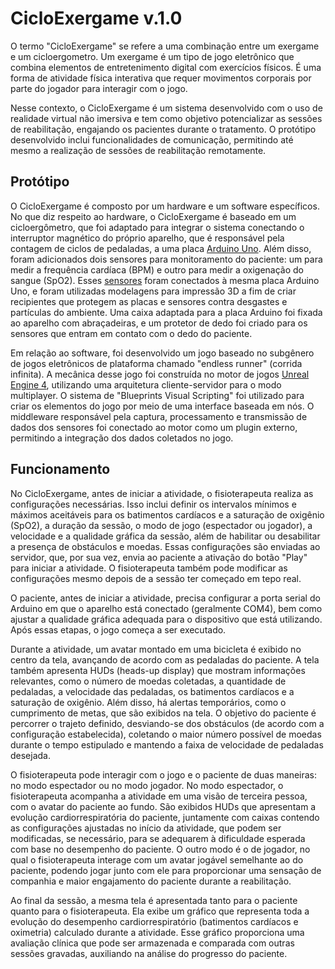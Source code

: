 # CicloExergame v.1.0

O termo "CicloExergame" se refere a uma combinação entre um exergame e um cicloergometro. Um exergame é um tipo de jogo eletrônico que combina elementos de entretenimento digital com exercícios físicos. É uma forma de atividade física interativa que requer movimentos corporais por parte do jogador para interagir com o jogo.

Nesse contexto, o CicloExergame é um sistema desenvolvido com o uso de realidade virtual não imersiva e tem como objetivo potencializar as sessões de reabilitação, engajando os pacientes durante o tratamento. O protótipo desenvolvido inclui funcionalidades de comunicação, permitindo até mesmo a realização de sessões de reabilitação remotamente.

## Protótipo

O CicloExergame é composto por um hardware e um software específicos. No que diz respeito ao hardware, o CicloExergame é baseado em um cicloergômetro, que foi adaptado para integrar o sistema conectando o interruptor magnético do próprio aparelho, que é responsável pela contagem de ciclos de pedaladas, a uma placa [Arduino Uno](https://docs.arduino.cc/hardware/uno-rev3). Além disso, foram adicionados dois sensores para monitoramento do paciente: um para medir a frequência cardíaca (BPM) e outro para medir a oxigenação do sangue (SpO2). Esses [sensores](https://www.analog.com/media/en/technical-documentation/data-sheets/MAX30100.pdf) foram conectados à mesma placa Arduino Uno, e foram utilizadas modelagens para impressão 3D a fim de criar recipientes que protegem as placas e sensores contra desgastes e partículas do ambiente. Uma caixa adaptada para a placa Arduino foi fixada ao aparelho com abraçadeiras, e um protetor de dedo foi criado para os sensores que entram em contato com o dedo do paciente.

Em relação ao software, foi desenvolvido um jogo baseado no subgênero de jogos eletrônicos de plataforma chamado "endless runner" (corrida infinita). A mecânica desse jogo foi construída no motor de jogos [Unreal Engine 4](https://www.unrealengine.com/en-US/?state=%2F4.26%2Fen-US%2F), utilizando uma arquitetura cliente-servidor para o modo multiplayer. O sistema de "Blueprints Visual Scripting" foi utilizado para criar os elementos do jogo por meio de uma interface baseada em nós. O middleware responsável pela captura, processamento e transmissão de dados dos sensores foi conectado ao motor como um plugin externo, permitindo a integração dos dados coletados no jogo.

## Funcionamento

No CicloExergame, antes de iniciar a atividade, o fisioterapeuta realiza as configurações necessárias. Isso inclui definir os intervalos mínimos e máximos aceitáveis para os batimentos cardíacos e a saturação de oxigênio (SpO2), a duração da sessão, o modo de jogo (espectador ou jogador), a velocidade e a qualidade gráfica da sessão, além de habilitar ou desabilitar a presença de obstáculos e moedas. Essas configurações são enviadas ao servidor, que, por sua vez, envia ao paciente a ativação do botão "Play" para iniciar a atividade. O fisioterapeuta também pode modificar as configurações mesmo depois de a sessão ter começado em tepo real.

O paciente, antes de iniciar a atividade, precisa configurar a porta serial do Arduino em que o aparelho está conectado (geralmente COM4), bem como ajustar a qualidade gráfica adequada para o dispositivo que está utilizando. Após essas etapas, o jogo começa a ser executado.

Durante a atividade, um avatar montado em uma bicicleta é exibido no centro da tela, avançando de acordo com as pedaladas do paciente. A tela também apresenta HUDs (heads-up display) que mostram informações relevantes, como o número de moedas coletadas, a quantidade de pedaladas, a velocidade das pedaladas, os batimentos cardíacos e a saturação de oxigênio. Além disso, há alertas temporários, como o cumprimento de metas, que são exibidos na tela. O objetivo do paciente é percorrer o trajeto definido, desviando-se dos obstáculos (de acordo com a configuração estabelecida), coletando o maior número possível de moedas durante o tempo estipulado e mantendo a faixa de velocidade de pedaladas desejada.

O fisioterapeuta pode interagir com o jogo e o paciente de duas maneiras: no modo espectador ou no modo jogador. No modo espectador, o fisioterapeuta acompanha a atividade em uma visão de terceira pessoa, com o avatar do paciente ao fundo. São exibidos HUDs que apresentam a evolução cardiorrespiratória do paciente, juntamente com caixas contendo as configurações ajustadas no início da atividade, que podem ser modificadas, se necessário, para se adequarem à dificuldade esperada com base no desempenho do paciente. O outro modo é o de jogador, no qual o fisioterapeuta interage com um avatar jogável semelhante ao do paciente, podendo jogar junto com ele para proporcionar uma sensação de companhia e maior engajamento do paciente durante a reabilitação.

Ao final da sessão, a mesma tela é apresentada tanto para o paciente quanto para o fisioterapeuta. Ela exibe um gráfico que representa toda a evolução do desempenho cardiorrespiratório (batimentos cardíacos e oximetria) calculado durante a atividade. Esse gráfico proporciona uma avaliação clínica que pode ser armazenada e comparada com outras sessões gravadas, auxiliando na análise do progresso do paciente.
